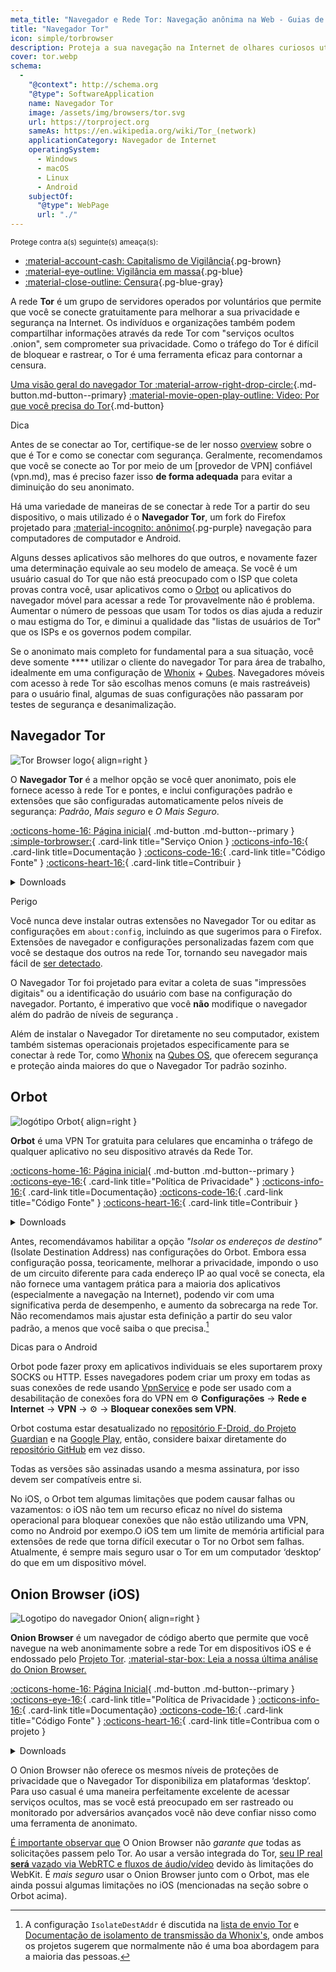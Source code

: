 ```yaml
---
meta_title: "Navegador e Rede Tor: Navegação anônima na Web - Guias de privacidade"
title: "Navegador Tor"
icon: simple/torbrowser
description: Proteja a sua navegação na Internet de olhares curiosos utilizando a rede Tor, uma rede segura que contorna a censura.
cover: tor.webp
schema:
  - 
    "@context": http://schema.org
    "@type": SoftwareApplication
    name: Navegador Tor
    image: /assets/img/browsers/tor.svg
    url: https://torproject.org
    sameAs: https://en.wikipedia.org/wiki/Tor_(network)
    applicationCategory: Navegador de Internet
    operatingSystem:
      - Windows
      - macOS
      - Linux
      - Android
    subjectOf:
      "@type": WebPage
      url: "./"
---
```


<small>Protege contra a(s) seguinte(s) ameaça(s):</small>

- [:material-account-cash: Capitalismo de Vigilância](basics/common-threats.md#surveillance-as-a-business-model ""){.pg-brown}
- [:material-eye-outline: Vigilância em massa](basics/common-threats.md#mass-surveillance-programs ""){.pg-blue}
- [:material-close-outline: Censura](basics/common-threats.md#avoiding-censorship ""){.pg-blue-gray}

A rede **Tor** é um grupo de servidores operados por voluntários que permite que você se conecte gratuitamente para melhorar a sua privacidade e segurança na Internet. Os indivíduos e organizações também podem compartilhar informações através da rede Tor com "serviços ocultos .onion", sem comprometer sua privacidade. Como o tráfego do Tor é difícil de bloquear e rastrear, o Tor é uma ferramenta eficaz para contornar a censura.

[Uma visão geral do navegador Tor :material-arrow-right-drop-circle:](advanced/tor-overview.md ""){.md-button.md-button--primary} [:material-movie-open-play-outline: Video: Por que você precisa do Tor](https://www.privacyguides.org/videos/2025/03/02/why-you-need-tor/ ""){.md-button}

<div class="admonition tip" markdown>
<p class="admonition-title">Dica</p>

Antes de se conectar ao Tor, certifique-se de ler nosso [overview](advanced/tor-overview.md) sobre o que é Tor e como se conectar com segurança. Geralmente, recomendamos que você se conecte ao Tor por meio de um [provedor de VPN] confiável (vpn.md), mas é preciso fazer isso **de forma adequada** para evitar a diminuição do seu anonimato.

</div>

Há uma variedade de maneiras de se conectar à rede Tor a partir do seu dispositivo, o mais utilizado é o **Navegador Tor**, um fork do Firefox projetado para [:material-incognito: anônimo](basics/common-threats.md#anonymity-vs-privacy ""){.pg-purple} navegação para computadores de computador e Android.

Alguns desses aplicativos são melhores do que outros, e novamente fazer uma determinação equivale ao seu modelo de ameaça. Se você é um usuário casual do Tor que não está preocupado com o ISP que coleta provas contra você, usar aplicativos como o [Orbot](#orbot) ou aplicativos do navegador móvel para acessar a rede Tor provavelmente não é problema. Aumentar o número de pessoas que usam Tor todos os dias ajuda a reduzir o mau estigma do Tor, e diminui a qualidade das "listas de usuários de Tor" que os ISPs e os governos podem compilar.

Se o anonimato mais completo for fundamental para a sua situação, você deve somente **** utilizar o cliente do navegador Tor para área de trabalho, idealmente em uma configuração de [Whonix](desktop.md#whonix) + [Qubes](desktop.md#qubes-os). Navegadores móveis com acesso à rede Tor são escolhas menos comuns (e mais rastreáveis) para o usuário final, algumas de suas configurações não passaram por testes de segurança e desanimalização.

## Navegador Tor

<div class="admonition recommendation" markdown>

![Tor Browser logo](assets/img/browsers/tor.svg){ align=right }

O **Navegador Tor** é a melhor opção se você quer anonimato, pois ele fornece acesso à rede Tor e pontes, e inclui configurações padrão e extensões que são configuradas automaticamente pelos níveis de segurança: *Padrão*, *Mais seguro* e *O Mais Seguro*.

[:octicons-home-16: Página inicial](https://torproject.org){ .md-button .md-button--primary }
[:simple-torbrowser:](http://2gzyxa5ihm7nsggfxnu52rck2vv4rvmdlkiu3zzui5du4xyclen53wid.onion){ .card-link title="Serviço Onion }
[:octicons-info-16:](https://tb-manual.torproject.org){ .card-link title=Documentação }
[:octicons-code-16:](https://gitlab.torproject.org/tpo/applications/tor-browser){ .card-link title="Código Fonte" }
[:octicons-heart-16:](https://donate.torproject.org){ .card-link title=Contribuir }

<details class="downloads" markdown>
<summary>Downloads</summary>

- [:simple-googleplay: Google Play](https://play.google.com/store/apps/details?id=org.torproject.torbrowser)
- [:simple-android: Android](https://torproject.org/download/#android)
- [:fontawesome-brands-windows: Windows](https://torproject.org/download)
- [:simple-apple: macOS](https://torproject.org/download)
- [:simple-linux: Linux](https://torproject.org/download)

</details>

</div>

<div class="admonition danger" markdown>
<p class="admonition-title">Perigo</p>

Você nunca deve instalar outras extensões no Navegador Tor ou editar as configurações em `about:config`, incluindo as que sugerimos para o Firefox. Extensões de navegador e configurações personalizadas fazem com que você se destaque dos outros na rede Tor, tornando seu navegador mais fácil de [ser detectado](https://support.torproject.org/glossary/browser-fingerprinting).

</div>

O Navegador Tor foi projetado para evitar a coleta de suas "impressões digitais" ou a identificação do usuário com base na configuração do navegador. Portanto, é imperativo que você **não** modifique o navegador além do padrão de níveis de segurança [](https://tb-manual.torproject.org/security-settings).

Além de instalar o Navegador Tor diretamente no seu computador, existem também sistemas operacionais projetados especificamente para se conectar à rede Tor, como [Whonix](desktop.md#whonix) na [Qubes OS](desktop.md#qubes-os), que oferecem segurança e proteção ainda maiores do que o Navegador Tor padrão sozinho.

## Orbot

<div class="admonition recommendation" markdown>

![logótipo Orbot](assets/img/self-contained-networks/orbot.svg){ align=right }

**Orbot** é uma VPN Tor gratuita para celulares que encaminha o tráfego de qualquer aplicativo no seu dispositivo através da Rede Tor.

[:octicons-home-16: Página inicial](https://orbot.app){ .md-button .md-button--primary }
[:octicons-eye-16:](https://orbot.app/privacy-policy){ .card-link title="Política de Privacidade" }
[:octicons-info-16:](https://orbot.app/faqs){ .card-link title=Documentação}
[:octicons-code-16:](https://orbot.app/code){ .card-link title="Código Fonte" }
[:octicons-heart-16:](https://orbot.app/donate){ .card-link title=Contribuir }

<details class="downloads" markdown>
<summary>Downloads</summary>

- [:simple-googleplay: Google Play](https://play.google.com/store/apps/details?id=org.torproject.android)
- [:simple-appstore: App Store](https://apps.apple.com/app/id1609461599)
- [:simple-github: GitHub](https://github.com/guardianproject/orbot/releases)

</details>

</div>

Antes, recomendávamos habilitar a opção *"Isolar os endereços de destino"* (Isolate Destination Address) nas configurações do Orbot. Embora essa configuração possa, teoricamente, melhorar a privacidade, impondo o uso de um circuito diferente para cada endereço IP ao qual você se conecta, ela não fornece uma vantagem prática para a maioria dos aplicativos (especialmente a navegação na Internet), podendo vir com uma significativa perda de desempenho, e aumento da sobrecarga na rede Tor. Não recomendamos mais ajustar esta definição a partir do seu valor padrão, a menos que você saiba o que precisa.[^1]

<div class="admonition tip" markdown>
<p class="admonition-title">Dicas para o Android</p>

Orbot pode fazer proxy em aplicativos individuais se eles suportarem proxy SOCKS ou HTTP. Esses navegadores podem criar um proxy em todas as suas conexões de rede usando [VpnService](https://developer.android.com/reference/android/net/VpnService) e pode ser usado com a desabilitação de conexões fora do VPN em :gear: **Configurações** → **Rede e Internet** → **VPN** → :gear: → **Bloquear conexões sem VPN**.

Orbot costuma estar desatualizado no [repositório F-Droid, do Projeto Guardian](https://guardianproject.info/fdroid) e na [Google Play](https://play.google.com/store/apps/details?id=org.torproject.android), então, considere baixar diretamente do [repositório GitHub](https://github.com/guardianproject/orbot/releases) em vez disso.

Todas as versões são assinadas usando a mesma assinatura, por isso devem ser compatíveis entre si.

</div>

No iOS, o Orbot tem algumas limitações que podem causar falhas ou vazamentos: o iOS não tem um recurso eficaz no nível do sistema operacional para bloquear conexões que não estão utilizando uma VPN, como no Android por exempo.O iOS tem um limite de memória artificial para extensões de rede que torna difícil executar o Tor no Orbot sem falhas. Atualmente, é sempre mais seguro usar o Tor em um computador ‘desktop’ do que em um dispositivo móvel.

## Onion Browser (iOS)

<div class="admonition recommendation" markdown>

![Logotipo do navegador Onion](assets/img/self-contained-networks/onion_browser.svg){ align=right }

**Onion Browser** é um navegador de código aberto que permite que você navegue na web anonimamente sobre a rede Tor em dispositivos iOS e é endossado pelo [Projeto Tor](https://support.torproject.org/glossary/onion-browser). [:material-star-box: Leia a nossa última análise do Onion Browser.](/articles/2024/09/18/onion-browser-review)

[:octicons-home-16: Página Inicial](https://onionbrowser.com){ .md-button .md-button--primary }
[:octicons-eye-16:](https://onionbrowser.com/privacy-policy){ .card-link title="Política de Privacidade }
[:octicons-info-16:](https://onionbrowser.com/faqs){ .card-link title=Documentação}
[:octicons-code-16:](https://github.com/OnionBrowser/OnionBrowser){ .card-link title="Código Fonte" }
[:octicons-heart-16:](https://onionbrowser.com/donate){ .card-link title=Contribua com o projeto }

<details class="downloads" markdown>
<summary>Downloads</summary>

- [:simple-appstore: App Store](https://apps.apple.com/app/id519296448)

</details>

</div>

O Onion Browser não oferece os mesmos níveis de proteções de privacidade que o Navegador Tor disponibiliza em plataformas ‘desktop’. Para uso casual é uma maneira perfeitamente excelente de acessar serviços ocultos, mas se você está preocupado em ser rastreado ou monitorado por adversários avançados você não deve confiar nisso como uma ferramenta de anonimato.

[É importante observar que](https://github.com/privacyguides/privacyguides.org/issues/2929) O Onion Browser não *garante que* todas as solicitações passem pelo Tor. Ao usar a versão integrada do Tor, [seu IP real **será** vazado via WebRTC e fluxos de áudio/vídeo](https://onionbrowser.com/faqs) devido às limitações do WebKit. É *mais seguro* usar o Onion Browser junto com o Orbot, mas ele ainda possui algumas limitações no iOS (mencionadas na seção sobre o Orbot acima).

[^1]: A configuração `IsolateDestAddr` é discutida na [lista de envio Tor](https://lists.torproject.org/pipermail/tor-talk/2012-May/024403.html) e [Documentação de isolamento de transmissão da Whonix's](https://whonix.org/wiki/Stream_Isolation), onde ambos os projetos sugerem que normalmente não é uma boa abordagem para a maioria das pessoas.

